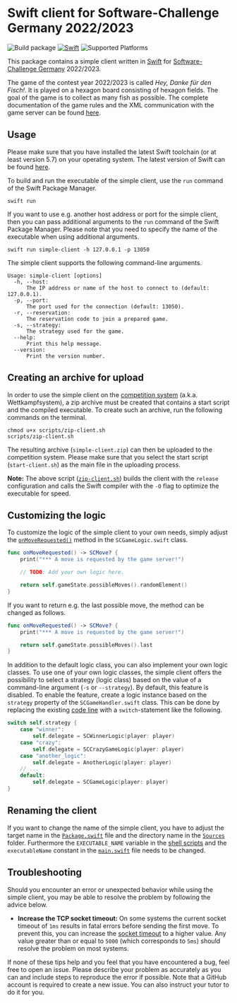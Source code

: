# Swift client for Software-Challenge Germany 2022/2023

![Build package](https://github.com/matthesjh/sc23-swift-client/workflows/Build%20package/badge.svg)
[![Swift](https://img.shields.io/badge/swift-%3E%3D%205.7-brightgreen.svg?logo=swift)](https://swift.org/)
![Supported Platforms](https://img.shields.io/badge/platform-macOS%20%7C%20linux-lightgrey.svg)

This package contains a simple client written in [Swift](https://swift.org/) for [Software-Challenge Germany](https://www.software-challenge.de/) 2022/2023.

The game of the contest year 2022/2023 is called *Hey, Danke für den Fisch!*. It is played on a hexagon board consisting of hexagon fields. The goal of the game is to collect as many fish as possible. The complete documentation of the game rules and the XML communication with the game server can be found [here](https://docs.software-challenge.de/).

## Usage

Please make sure that you have installed the latest Swift toolchain (or at least version 5.7) on your operating system. The latest version of Swift can be found [here](https://swift.org/download/).

To build and run the executable of the simple client, use the `run` command of the Swift Package Manager.

```shell
swift run
```

If you want to use e.g. another host address or port for the simple client, then you can pass additional arguments to the `run` command of the Swift Package Manager. Please note that you need to specify the name of the executable when using additional arguments.

```shell
swift run simple-client -h 127.0.0.1 -p 13050
```

The simple client supports the following command-line arguments.

```
Usage: simple-client [options]
  -h, --host:
      The IP address or name of the host to connect to (default: 127.0.0.1).
  -p, --port:
      The port used for the connection (default: 13050).
  -r, --reservation:
      The reservation code to join a prepared game.
  -s, --strategy:
      The strategy used for the game.
  --help:
      Print this help message.
  --version:
      Print the version number.
```

## Creating an archive for upload

In order to use the simple client on the [competition system](https://contest.software-challenge.de/) (a.k.a. Wettkampfsystem), a zip archive must be created that contains a start script and the compiled executable. To create such an archive, run the following commands on the terminal.

```shell
chmod u+x scripts/zip-client.sh
scripts/zip-client.sh
```

The resulting archive (`simple-client.zip`) can then be uploaded to the competition system. Please make sure that you select the start script (`start-client.sh`) as the main file in the uploading process.

**Note:** The above script ([`zip-client.sh`](scripts/zip-client.sh)) builds the client with the `release` configuration and calls the Swift compiler with the `-O` flag to optimize the executable for speed.

## Customizing the logic

To customize the logic of the simple client to your own needs, simply adjust the [`onMoveRequested()`](Sources/simple-client/SCGameLogic.swift#L35) method in the `SCGameLogic.swift` class.

```swift
func onMoveRequested() -> SCMove? {
    print("*** A move is requested by the game server!")

    // TODO: Add your own logic here.

    return self.gameState.possibleMoves().randomElement()
}
```

If you want to return e.g. the last possible move, the method can be changed as follows.

```swift
func onMoveRequested() -> SCMove? {
    print("*** A move is requested by the game server!")

    return self.gameState.possibleMoves().last
}
```

In addition to the default logic class, you can also implement your own logic classes. To use one of your own logic classes, the simple client offers the possibility to select a strategy (logic class) based on the value of a command-line argument (`-s` or `--strategy`). By default, this feature is disabled. To enable the feature, create a logic instance based on the `strategy` property of the `SCGameHandler.swift` class. This can be done by replacing the existing [code line](Sources/simple-client/SCGameHandler.swift#L163) with a `switch`-statement like the following.

```swift
switch self.strategy {
    case "winner":
        self.delegate = SCWinnerLogic(player: player)
    case "crazy":
        self.delegate = SCCrazyGameLogic(player: player)
    case "another_logic":
        self.delegate = AnotherLogic(player: player)
    // ...
    default:
        self.delegate = SCGameLogic(player: player)
}
```

## Renaming the client

If you want to change the name of the simple client, you have to adjust the target name in the [`Package.swift`](Package.swift#L8) file and the directory name in the [`Sources`](Sources) folder. Furthermore the `EXECUTABLE_NAME` variable in the [shell scripts](scripts) and the `executableName` constant in the [`main.swift`](Sources/simple-client/main.swift#L10) file needs to be changed.

## Troubleshooting

Should you encounter an error or unexpected behavior while using the simple client, you may be able to resolve the problem by following the advice below.

- **Increase the TCP socket timeout:** On some systems the current socket timeout of `1ms` results in fatal errors before sending the first move. To prevent this, you can increase the [socket timeout](Sources/simple-client/SCSocket.swift#L88) to a higher value. Any value greater than or equal to `5000` (which corresponds to `5ms`) should resolve the problem on most systems.

If none of these tips help and you feel that you have encountered a bug, feel free to open an issue. Please describe your problem as accurately as you can and include steps to reproduce the error if possible. Note that a GitHub account is required to create a new issue. You can also instruct your tutor to do it for you.